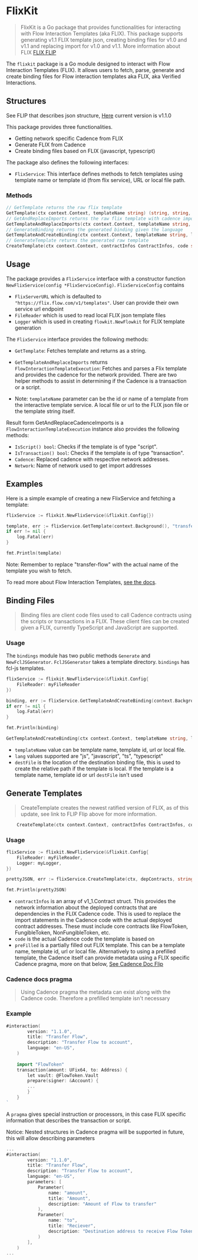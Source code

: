 # FlixKit

> FlixKit is a Go package that provides functionalities for interacting with Flow Interaction Templates (aka FLIX). This package supports generating v1.1 FLIX template json, creating binding files for v1.0 and v1.1 and replacing import for v1.0 and v1.1. More information about FLIX [FLIX FLIP](https://github.com/onflow/flips/blob/main/application/20230330-interaction-templates-1.1.0.md)

The `flixkit` package is a Go module designed to interact with Flow Interaction Templates (FLIX). It allows users to fetch, parse, generate and create binding files for Flow interaction templates aka FLIX, aka Verified Interactions. 

## Structures

See FLIP that describes json structure, [Here](https://github.com/onflow/flips/blob/main/application/20230330-interaction-templates-1.1.0.md) current version is v1.1.0

This package provides three functionalities. 
 - Getting network specific Cadence from FLIX
 - Generate FLIX from Cadence
 - Create binding files based on FLIX (javascript, typescript)

The package also defines the following interfaces:

- `FlixService`: This interface defines methods to fetch templates using template name or template id (from flix service), URL or local file path. 

### Methods
```go
// GetTemplate returns the raw flix template
GetTemplate(ctx context.Context, templateName string) (string, string, error)
// GetAndReplaceImports returns the raw flix template with cadence imports replaced
GetTemplateAndReplaceImports(ctx context.Context, templateName string, network string) (*FlowInteractionTemplateExecution, error)
// GenerateBinding returns the generated binding given the language
GetTemplateAndCreateBinding(ctx context.Context, templateName string, lang string, destFile string) (string, error)
// GenerateTemplate returns the generated raw template
CreateTemplate(ctx context.Context, contractInfos ContractInfos, code string, preFill string) (string, error)
```

## Usage

The package provides a `FlixService` interface with a constructor function `NewFlixService(config *FlixServiceConfig)`. `FlixServiceConfig`
contains 
 - `FlixServerURL` which is defaulted to `"https://flix.flow.com/v1/templates"`. User can provide their own service url endpoint
 - `FileReader` which is used to read local FLIX json template files
 - `Logger` which is used in creating `flowkit.NewFlowkit` for FLIX template generation

The `FlixService` interface provides the following methods:

- `GetTemplate`: Fetches template and returns as a string.
- `GetTemplateAndReplaceImports` returns `FlowInteractionTemplateExecution`: Fetches and parses a Flix template and provides the cadence for the network provided. There are two helper methods to assist in determining if the Cadence is a transaction or a script.

- Note: `templateName` parameter can be the id or name of a template from the interactive template service. A local file or url to the FLIX json file or the template string itself.

Result form GetAndReplaceCadenceImports is a `FlowInteractionTemplateExecution` instance also provides the following methods:

- `IsScript() bool`: Checks if the template is of type "script".
- `IsTransaction() bool`: Checks if the template is of type "transaction".
- `Cadence`: Replaced cadence with respective network addresses.
- `Network`: Name of network used to get import addresses

## Examples

Here is a simple example of creating a new FlixService and fetching a template:

```go
flixService := flixkit.NewFlixService(&flixkit.Config{})

template, err := flixService.GetTemplate(context.Background(), "transfer-flow")
if err != nil {
    log.Fatal(err)
}

fmt.Println(template)
```

Note: Remember to replace "transfer-flow" with the actual name of the template you wish to fetch.

To read more about Flow Interaction Templates, [see the docs](https://developers.flow.com/tooling/fcl-js/interaction-templates).


## Binding Files

> Binding files are client code files used to call Cadence contracts using the scripts or transactions in a FLIX. These client files can be created given a FLIX, currently TypeScript and JavaScript are supported.

### Usage

The `bindings` module has two public methods `Generate` and `NewFclJSGenerator`. `FclJSGenerator` takes a template directory. `bindings` has fcl-js templates.

```go
flixService := flixkit.NewFlixService(&flixkit.Config{
	FileReader: myFileReader
})

binding, err := flixService.GetTemplateAndCreateBinding(context.Background(), "transfer-flow", "js", "./bindingFiles/transferFlow.js")
if err != nil {
    log.Fatal(err)
}

fmt.Println(binding)
```

```go
GetTemplateAndCreateBinding(ctx context.Context, templateName string, lang string, destFile string) (string, error)
```

 - `templateName` value can be template name, template id, url or local file. 
 - `lang` values supported are "js", "javascript", "ts", "typescript" 
 - `destFile` is the location of the destination binding file, this is used to create the relative path if the template is local. If the template is a template name, template id or url `destFile` isn't used

## Generate Templates

> CreateTemplate creates the newest ratified version of FLIX, as of this update, see link to FLIP Flip above for more information. 
```go
	CreateTemplate(ctx context.Context, contractInfos ContractInfos, code string, preFill string) (string, error)
```

### Usage
```go
flixService := flixkit.NewFlixService(&flixkit.Config{
	FileReader: myFileReader,
	Logger: myLogger,
})

prettyJSON, err := flixService.CreateTemplate(ctx, depContracts, string(code), preFilled)

fmt.Println(prettyJSON)
```
- `contractInfos` is an array of v1_1.Contract struct. This provides the network information about the deployed contracts that are dependencies in the FLIX Cadence code. This is used to replace the import statements in the Cadence code with the actual deployed contract addresses. These must include core contracts like FlowToken, FungibleToken, NonFungibleToken, etc.
- `code` is the actual Cadence code the template is based on
- `preFilled` is a partially filled out FLIX template. This can be a template name, template id, url or local file. Alternatively to using a prefilled template, the Cadence itself can provide metadata using a FLIX specific Cadence pragma, more on that below, [See Cadence Doc Flip](https://github.com/onflow/flips/blob/main/application/20230406-interaction-template-cadence-doc.md)


### Cadence docs pragma

> Using Cadence pragma the metadata can exist along with the Cadence code. Therefore a prefilled template isn't necessary

### Example

```go
#interaction(
		version: "1.1.0",
		title: "Transfer Flow",
		description: "Transfer Flow to account",
		language: "en-US",
	)
	
	import "FlowToken"
	transaction(amount: UFix64, to: Address) {
		let vault: @FlowToken.Vault
        prepare(signer: &Account) {
		...
		}
	}
`

```

A `pragma` gives special instruction or processors, in this case FLIX specific information that describes the transaction or script.

Notice: Nested structures in Cadence pragma will be supported in future, this will allow describing parameters
```go
...
#interaction(
		version: "1.1.0",
		title: "Transfer Flow",
		description: "Transfer Flow to account",
		language: "en-US",
		parameters: [
			Parameter(
				name: "amount", 
				title: "Amount", 
				description: "Amount of Flow to transfer"
			),
			Parameter(
				name: "to", 
				title: "Reciever", 
				description: "Destination address to receive Flow Tokens"
			)
		],
	)
...		
```

